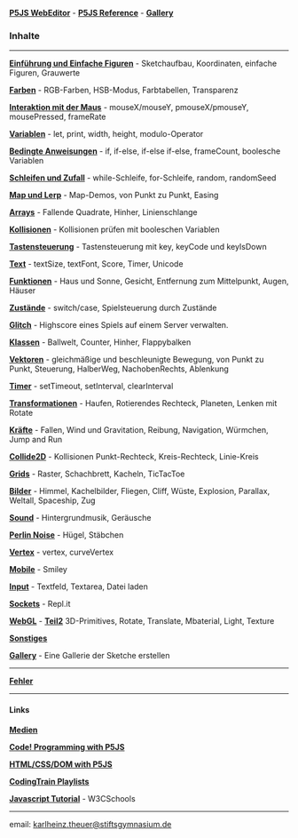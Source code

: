 

__[P5JS WebEditor](https://editor.p5js.org/)__ -
__[P5JS Reference](https://p5js.org/reference/)__ - 
__[Gallery](https://www.openprocessing.org/user/141965/#sketches)__ 
<!-- __[OpenProcessing](https://www.openprocessing.org/)__ - -->

<!-- __[Hinweise](./hinweise.md)__ -->

### Inhalte

___________________________________________________________________

__[Einführung und Einfache Figuren](figuren/figuren.md)__ - Sketchaufbau, Koordinaten, einfache Figuren, Grauwerte

__[Farben](farben/farben.md)__ - RGB-Farben, HSB-Modus, Farbtabellen, Transparenz

__[Interaktion mit der Maus](interaktionMitMaus/interaktionMitMaus.md)__ - 
  mouseX/mouseY, pmouseX/pmouseY, mousePressed, frameRate
  
__[Variablen](variablen/variablen.md)__ - 
let, print, width, height, modulo-Operator

__[Bedingte Anweisungen](bedingteAnweisungen/bedingteAnweisungen.md)__ -
if, if-else, if-else if-else, frameCount, boolesche Variablen

__[Schleifen und Zufall](./schleifen/schleifen.md)__ -
while-Schleife, for-Schleife, random, randomSeed

__[Map und Lerp](./lerp/lerp.md)__ -
Map-Demos, von Punkt zu Punkt, Easing

__[Arrays](./arrays/arrays.md)__ -
Fallende Quadrate, Hinher, Linienschlange 

__[Kollisionen](./kollisionen/kollisionen.md)__ - 
Kollisionen prüfen mit booleschen Variablen 

__[Tastensteuerung](./tasten/tasten.md)__ - 
Tastensteuerung mit key, keyCode und keyIsDown

__[Text](./text/text.md)__ - 
textSize, textFont, Score, Timer, Unicode

__[Funktionen](./funktionen/funktionen.md)__ -
Haus und Sonne, Gesicht, Entfernung zum Mittelpunkt, Augen, Häuser

__[Zustände](./zustand/zustand.md)__ -
switch/case, Spielsteuerung durch Zustände

__[Glitch](./glitch/glitch.md)__ -
Highscore eines Spiels auf einem Server verwalten.

__[Klassen](./klassen/klassen.md)__ -
Ballwelt, Counter, Hinher, Flappybalken 

__[Vektoren](./vektoren/vektoren.md)__ -
gleichmäßige und beschleunigte Bewegung, von Punkt zu Punkt, Steuerung, HalberWeg, NachobenRechts, Ablenkung



__[Timer](./timer/timer.md)__ -
setTimeout, setInterval, clearInterval

__[Transformationen](./transformationen/transformationen.md)__ -
Haufen, Rotierendes Rechteck, Planeten, Lenken mit Rotate

__[Kräfte](./kraefte/kraefte.md)__ -
Fallen, Wind und Gravitation, Reibung, Navigation, Würmchen, Jump and Run

__[Collide2D](./collide2d/collide2d.md)__ -
Kollisionen Punkt-Rechteck, Kreis-Rechteck, Linie-Kreis

__[Grids](./grids/grids.md)__ -
Raster, Schachbrett, Kacheln, TicTacToe

__[Bilder](./bilder/bilder.md)__ -
Himmel, Kachelbilder, Fliegen, Cliff, Wüste, Explosion, Parallax, Weltall, Spaceship, Zug

__[Sound](./sound/sound.md)__ -
Hintergrundmusik, Geräusche

__[Perlin Noise](./noise/noise.md)__ - 
Hügel, Stäbchen

__[Vertex](vertex.html)__ -
vertex, curveVertex

__[Mobile](mobile.html)__ -
Smiley

__[Input](input.html)__ -
Textfeld, Textarea, Datei laden

__[Sockets](sockets2.html)__ -
Repl.it

__[WebGL](webgl.html)__ - __[Teil2](webgl2.html)__
3D-Primitives, Rotate, Translate, Mbaterial, Light, Texture

__[Sonstiges](sonstiges/sonstiges.md)__

__[Gallery](gallery/gallery.md)__ -
Eine Gallerie der Sketche erstellen

--- 

__[Fehler](fehler/fehler.md)__

---
<!-- #### Übungsrunden

__[Teil A](part_a/part_a.html)__ - Themen bis Funktionen (einfach) 

__[Teil B](part_b/part_b.html)__ - Klassen und Objekte -->

#### Links

__[Medien](./medien.html)__ 

__[Code! Programming with P5JS](https://www.youtube.com/watch?v=HerCR8bw_GE&list=PLRqwX-V7Uu6Zy51Q-x9tMWIv9cueOFTFA)__

__[HTML/CSS/DOM with P5JS](https://www.youtube.com/watch?v=URSH0QpxKo8&list=PLRqwX-V7Uu6bI1SlcCRfLH79HZrFAtBvX)__

__[CodingTrain Playlists](https://www.youtube.com/user/shiffman/playlists)__


<!-- __[JavaScript Repl](https://repl.it/classroom/invite/b62owlc)__ - 165 Übungen -->

__[Javascript Tutorial](https://www.w3schools.com/js/default.asp)__ -  W3CSchools  

--------------------------------------------------------
email: karlheinz.theuer@stiftsgymnasium.de

